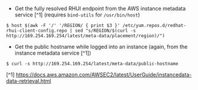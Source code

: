 - Get the fully resolved RHUI endpoint from the AWS instance metadata service [^1] (requires `bind-utils` for `/usr/bin/host`)

`$ host $(awk -F '/' '/REGION/ { print $3 }' /etc/yum.repos.d/redhat-rhui-client-config.repo | sed "s/REGION/$(curl -s http://169.254.169.254/latest/meta-data/placement/region)/")`

- Get the public hostname while logged into an instance (again, from the instance metadata service [^1])

`$ curl -s http://169.254.169.254/latest/meta-data/public-hostname`



[^1] https://docs.aws.amazon.com/AWSEC2/latest/UserGuide/instancedata-data-retrieval.html
